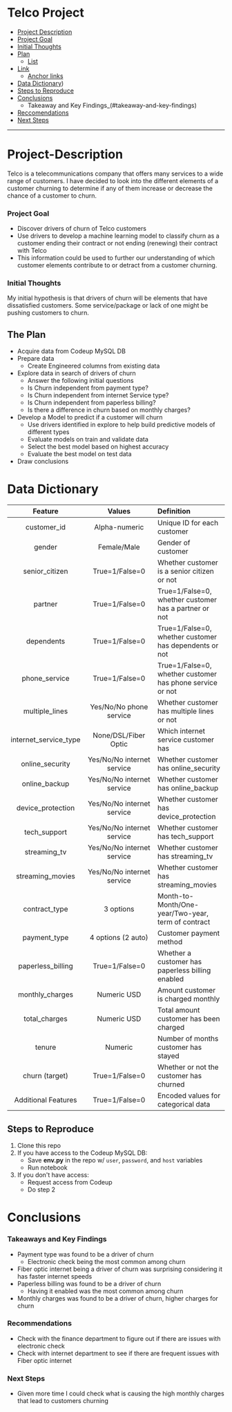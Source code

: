 Telco Project
=============================
<!--Created Anchor links to navigate read me better-->

- [Project Description](#project-description)
- [Project Goal](#project-goal)
- [Initial Thoughts](#Initial-Thoughts)
- [Plan](#Plan)
	- [List](#list)
- [Link](#link)
	- [Anchor links](#anchor-links)
- [Data Dictionary](#data-dictionary))
- [Steps to Reproduce](#steps-to-reporduce)
- [Conclusions](#conclusions)
	- Takeaway and Key Findings_(#takeaway-and-key-findings)
- [Reccomendations](#recommendations)
- [Next Steps](#next-steps)


----------------------------------

# Project-Description

Telco is a telecommunications company that offers many services to a wide range of customers. I have decided to look into the different elements of a customer churning to determine if any of them increase or decrease the chance of a customer to churn.

### Project Goal

* Discover drivers of churn of Telco customers
* Use drivers to develop a machine learning model to classify churn as a customer ending their contract or not ending (renewing) their contract with Telco
* This information could be used to further our understanding of which customer elements contribute to or detract from a customer churning.

### Initial Thoughts

My initial hypothesis is that drivers of churn will be elements that have dissatisfied customers. Some service/package or lack of one might be pushing customers to churn.

## The Plan

* Acquire data from Codeup MySQL DB
* Prepare data
    * Create Engineered columns from existing data
* Explore data in search of drivers of churn
    * Answer the following initial questions
    * Is Churn independent from payment type?
    * Is Churn independent from internet Service type?
    * Is Churn independent from paperless billing?
    * Is there a difference in churn based on monthly charges?
* Develop a Model to predict if a customer will churn
    * Use drivers identified in explore to help build predictive models of different types
    * Evaluate models on train and validate data
    * Select the best model based on highest accuracy
    * Evaluate the best model on test data
* Draw conclusions


# Data Dictionary

|**Feature**|**Values**|**Definition**|
|:--------------------:|:---------------------------:|:-------------------------------------------------------- |
| customer_id           | Alpha-numeric               | Unique ID for each customer                              |
| gender                | Female/Male                 | Gender of customer                                       |
| senior_citizen        | True=1/False=0              | Whether customer is a senior citizen or not              |
| partner               | True=1/False=0              | True=1/False=0, whether customer has a partner or not    |
| dependents            | True=1/False=0              | True=1/False=0, whether customer has dependents or not   |
| phone_service         | True=1/False=0              | True=1/False=0, whether customer has phone service or not|
| multiple_lines        | Yes/No/No phone service     | Whether customer has multiple lines or not               |
| internet_service_type | None/DSL/Fiber Optic        | Which internet service customer has                      |
| online_security       | Yes/No/No internet service | Whether customer has online_security                      |
| online_backup         | Yes/No/No internet service | Whether customer has online_backup                        |
| device_protection     | Yes/No/No internet service | Whether customer has device_protection                    |
| tech_support          | Yes/No/No internet service | Whether customer has tech_support                         |
| streaming_tv          | Yes/No/No internet service | Whether customer has streaming_tv                         |
| streaming_movies      | Yes/No/No internet service | Whether customer has streaming_movies                     |
| contract_type         | 3 options                   | Month-to-Month/One-year/Two-year, term of contract       |
| payment_type          | 4 options (2 auto)          | Customer payment method                                  |
| paperless_billing     | True=1/False=0              | Whether a customer has paperless billing enabled         |
| monthly_charges       | Numeric USD                 | Amount customer is charged monthly                       |
| total_charges         | Numeric USD                 | Total amount customer has been charged                   |
| tenure                | Numeric                     | Number of months customer has stayed                     |
| churn (target)        | True=1/False=0              | Whether or not the customer has churned                  |
| Additional Features   | True=1/False=0              | Encoded values for categorical data                      |


## Steps to Reproduce

1) Clone this repo
2) If you have access to the Codeup MySQL DB:
   - Save **env.py** in the repo w/ `user`, `password`, and `host` variables
   - Run notebook
3) If you don't have access:
   - Request access from Codeup
   - Do step 2

# Conclusions

### Takeaways and Key Findings

* Payment type was found to be a driver of churn
    - Electronic check being the most common among churn
* Fiber optic internet being a driver of churn was surprising considering it has faster internet speeds
* Paperless billing was found to be a driver of churn
    - Having it enabled was the most common among churn
* Monthly charges was found to be a driver of churn, higher charges for churn

### Recommendations

* Check with the finance department to figure out if there are issues with electronic check
* Check with internet department to see if there are frequent issues with Fiber optic internet

### Next Steps

* Given more time I could check what is causing the high monthly charges that lead to customers churning

